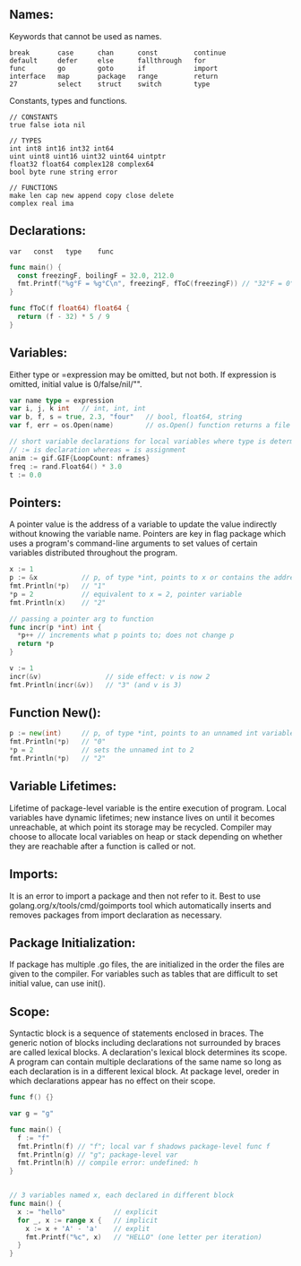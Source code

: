 ## Names:
Keywords that cannot be used as names.
```
break       case      chan      const         continue
default     defer     else      fallthrough   for
func        go        goto      if            import
interface   map       package   range         return
27          select    struct    switch        type
```

Constants, types and functions.
```
// CONSTANTS
true false iota nil

// TYPES
int int8 int16 int32 int64
uint uint8 uint16 uint32 uint64 uintptr
float32 float64 complex128 complex64
bool byte rune string error

// FUNCTIONS 
make len cap new append copy close delete
complex real ima
```

## Declarations:
```
var   const   type    func
```
```GO
func main() {
  const freezingF, boilingF = 32.0, 212.0
  fmt.Printf("%g°F = %g°C\n", freezingF, fToC(freezingF)) // "32°F = 0°C"
}

func fToC(f float64) float64 {
  return (f - 32) * 5 / 9
}
```

## Variables:
Either type or =expression may be omitted, but not both. If expression is omitted, initial value is 0/false/nil/"".
```GO
var name type = expression
var i, j, k int   // int, int, int
var b, f, s = true, 2.3, "four"   // bool, float64, string
var f, err = os.Open(name)        // os.Open() function returns a file and an error

// short variable declarations for local variables where type is determined by expression
// := is declaration whereas = is assignment 
anim := gif.GIF{LoopCount: nframes}
freq := rand.Float64() * 3.0
t := 0.0
```

## Pointers:
A pointer value is the address of a variable to update the value indirectly without knowing the variable name. Pointers are key in flag package which uses a program's command-line arguments to set values of certain variables distributed throughout the program.
```GO
x := 1
p := &x           // p, of type *int, points to x or contains the address of x
fmt.Println(*p)   // "1"
*p = 2            // equivalent to x = 2, pointer variable
fmt.Println(x)    // "2"

// passing a pointer arg to function
func incr(p *int) int {
  *p++ // increments what p points to; does not change p
  return *p
}

v := 1
incr(&v)                // side effect: v is now 2
fmt.Println(incr(&v))   // "3" (and v is 3)
```

## Function New():
```GO
p := new(int)     // p, of type *int, points to an unnamed int variable
fmt.Println(*p)   // "0"
*p = 2            // sets the unnamed int to 2
fmt.Println(*p)   // "2"
```

## Variable Lifetimes:
Lifetime of package-level variable is the entire execution of program. Local variables have dynamic lifetimes; new instance lives on until it becomes unreachable, at which point its storage may be recycled. Compiler may choose to allocate local variables on heap or stack depending on whether they are reachable after a function is called or not.

## Imports:
It is an error to import a package and then not refer to it. Best to use golang.org/x/tools/cmd/goimports tool which automatically inserts and removes packages from import declaration as necessary. 

## Package Initialization:
If package has multiple .go files, the are initialized in the order the files are given to the compiler. For variables such as tables that are difficult to set initial value, can use init().

## Scope:
Syntactic block is a sequence of statements enclosed in braces. The generic notion of blocks including declarations not surrounded by braces are called lexical blocks. A declaration's lexical block determines its scope. A program can contain multiple declarations of the same name so long as each declaration is in a different lexical block. At package level, oreder in which declarations appear has no effect on their scope. 

```GO
func f() {}

var g = "g"

func main() {
  f := "f"
  fmt.Println(f) // "f"; local var f shadows package-level func f
  fmt.Println(g) // "g"; package-level var
  fmt.Println(h) // compile error: undefined: h
}


// 3 variables named x, each declared in different block
func main() {
  x := "hello"            // explicit
  for _, x := range x {   // implicit
    x := x + 'A' - 'a'    // explit
    fmt.Printf("%c", x)   // "HELLO" (one letter per iteration)
  }
}
```
